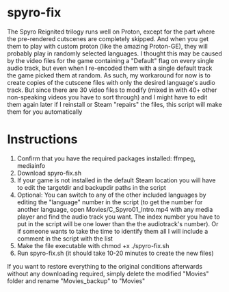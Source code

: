 # spyro-fix

The Spyro Reignited trilogy runs well on Proton, except for the part where the pre-rendered cutscenes are completely skipped.
And when you get them to play with custom proton (like the amazing Proton-GE), they will probably play in randomly selected languages. I thought this may be caused by the video files for the game containing a "Default" flag on every single audio track, but even when I re-encoded them with a single default track the game picked them at random. As such, my workaround for now is to create copies of the cutscene files with only the desired language's audio track. But since there are 30 video files to modify (mixed in with 40+ other non-speaking videos you have to sort through) and I might have to edit them again later if I reinstall or Steam "repairs" the files, this script will make them for you automatically

# Instructions
 1. Confirm that you have the required packages installed: ffmpeg, mediainfo
 2. Download spyro-fix.sh
 3. If your game is not installed in the default Steam location you will have to edit the targetdir and backupdir paths in the script
 4. Optional: You can switch to any of the other included languages by editing the "language" number in the script (to get the number for another language, open Movies/C_Spyro01_Intro.mp4 with any media player and find the audio track you want. The index number you have to put in the script will be one lower than the the audiotrack's number). Or if someone wants to take the time to identify them all I will include a comment in the script with the list
 5. Make the file executable with chmod +x ./spyro-fix.sh
 6. Run spyro-fix.sh (it should take 10-20 minutes to create the new files)


If you want to restore everything to the original conditions afterwards without any downloading required, simply delete the modified "Movies" folder and rename "Movies_backup" to "Movies"
